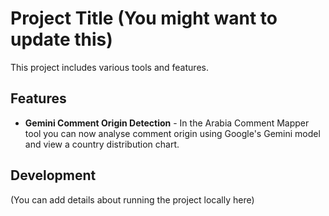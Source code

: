 # Project Title (You might want to update this)

This project includes various tools and features.

## Features
* **Gemini Comment Origin Detection** - In the Arabia Comment Mapper tool you can now analyse comment origin using Google's Gemini model and view a country distribution chart.

## Development

(You can add details about running the project locally here)
